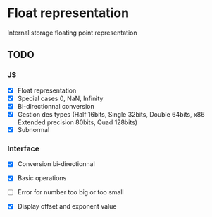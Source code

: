 # Float representation
Internal storage floating point representation

## TODO
### JS
- [X] Float representation
- [X] Special cases 0, NaN, Infinity
- [X] Bi-directionnal conversion
- [X] Gestion des types (Half 16bits, Single 32bits, Double 64bits, x86 Extended precision 80bits, Quad 128bits)
- [X] Subnormal

### Interface
- [X] Conversion bi-directionnal
- [X] Basic operations
- [ ] Error for number too big or too small
- [X] Display offset and exponent value

